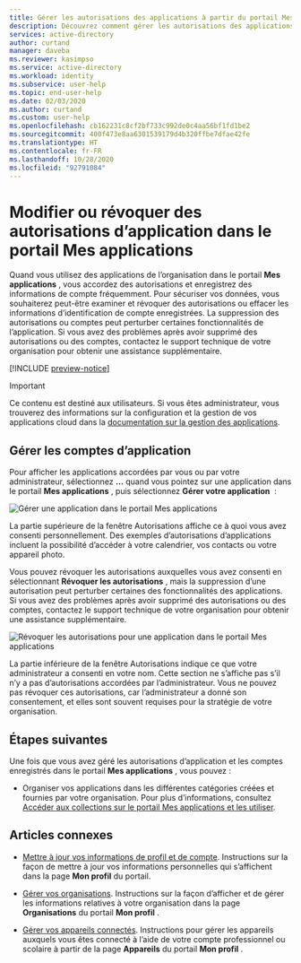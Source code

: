 ```yaml
---
title: Gérer les autorisations des applications à partir du portail Mes applications - Azure Active Directory | Microsoft Docs
description: Découvrez comment gérer les autorisations des applications cloud de votre organisation et les utiliser à partir du portail Mes applications.
services: active-directory
author: curtand
manager: daveba
ms.reviewer: kasimpso
ms.service: active-directory
ms.workload: identity
ms.subservice: user-help
ms.topic: end-user-help
ms.date: 02/03/2020
ms.author: curtand
ms.custom: user-help
ms.openlocfilehash: cb162231c8cf2bf733c992de0c4aa56bf1fd1be2
ms.sourcegitcommit: 400f473e8aa6301539179d4b320ffbe7dfae42fe
ms.translationtype: HT
ms.contentlocale: fr-FR
ms.lasthandoff: 10/28/2020
ms.locfileid: "92791084"
---
```

# <a name="edit-or-revoke-application-permissions-in-the-my-apps-portal"></a>Modifier ou révoquer des autorisations d’application dans le portail Mes applications

Quand vous utilisez des applications de l’organisation dans le portail **Mes applications** , vous accordez des autorisations et enregistrez des informations de compte fréquemment. Pour sécuriser vos données, vous souhaiterez peut-être examiner et révoquer des autorisations ou effacer les informations d’identification de compte enregistrées. La suppression des autorisations ou comptes peut perturber certaines fonctionnalités de l’application. Si vous avez des problèmes après avoir supprimé des autorisations ou des comptes, contactez le support technique de votre organisation pour obtenir une assistance supplémentaire.

[!INCLUDE [preview-notice](../../../includes/active-directory-end-user-my-apps-and-workspaces.md)]

>[!Important]
>Ce contenu est destiné aux utilisateurs. Si vous êtes administrateur, vous trouverez des informations sur la configuration et la gestion de vos applications cloud dans la [documentation sur la gestion des applications](../manage-apps/access-panel-collections.md).

## <a name="manage-app-accounts"></a>Gérer les comptes d’application

Pour afficher les applications accordées par vous ou par votre administrateur, sélectionnez **…** quand vous pointez sur une application dans le portail **Mes applications** , puis sélectionnez **Gérer votre application**  :

![Gérer une application dans le portail Mes applications](media/my-applications-portal-permissions-saved-accounts/my-apps-home-woodgrove.png)

La partie supérieure de la fenêtre Autorisations affiche ce à quoi vous avez consenti personnellement. Des exemples d’autorisations d’applications incluent la possibilité d’accéder à votre calendrier, vos contacts ou votre appareil photo.

Vous pouvez révoquer les autorisations auxquelles vous avez consenti en sélectionnant **Révoquer les autorisations** , mais la suppression d’une autorisation peut perturber certaines des fonctionnalités des applications. Si vous avez des problèmes après avoir supprimé des autorisations ou des comptes, contactez le support technique de votre organisation pour obtenir une assistance supplémentaire.

![Révoquer les autorisations pour une application dans le portail Mes applications](media/my-applications-portal-permissions-saved-accounts/revoke-permissions.png)

La partie inférieure de la fenêtre Autorisations indique ce que votre administrateur a consenti en votre nom. Cette section ne s’affiche pas s’il n’y a pas d’autorisations accordées par l’administrateur. Vous ne pouvez pas révoquer ces autorisations, car l’administrateur a donné son consentement, et elles sont souvent requises pour la stratégie de votre organisation.

## <a name="next-steps"></a>Étapes suivantes

Une fois que vous avez géré les autorisations d’application et les comptes enregistrés dans le portail **Mes applications** , vous pouvez :

- Organiser vos applications dans les différentes catégories créées et fournies par votre organisation. Pour plus d’informations, consultez [Accéder aux collections sur le portail Mes applications et les utiliser](my-applications-portal-workspaces.md).

## <a name="related-articles"></a>Articles connexes

- [Mettre à jour vos informations de profil et de compte](my-account-portal-overview.md). Instructions sur la façon de mettre à jour vos informations personnelles qui s’affichent dans la page **Mon profil** du portail.

- [Gérer vos organisations](my-account-portal-organizations-page.md). Instructions sur la façon d’afficher et de gérer les informations relatives à votre organisation dans la page **Organisations** du portail **Mon profil** .

- [Gérer vos appareils connectés](my-account-portal-devices-page.md). Instructions pour gérer les appareils auxquels vous êtes connecté à l’aide de votre compte professionnel ou scolaire à partir de la page **Appareils** du portail **Mon profil** .